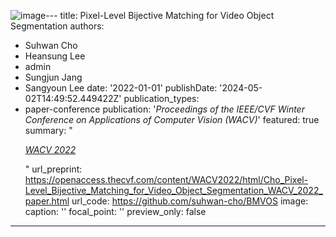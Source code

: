 ![image](https://github.com/MJ-minjung/MJ-minjung.github.io/assets/168444134/91021de5-1e71-4c15-80a3-e16a6a8c4c48)---
title: Pixel-Level Bijective Matching for Video Object Segmentation
authors:
- Suhwan Cho
- Heansung Lee
- admin
- Sungjun Jang
- Sangyoun Lee
date: '2022-01-01'
publishDate: '2024-05-02T14:49:52.449422Z'
publication_types:
- paper-conference
publication: '*Proceedings of the IEEE/CVF Winter Conference on Applications of Computer
  Vision (WACV)*'
featured: true
summary: "<p> <em><a href='https://wacv2022.thecvf.com/home'>WACV 2022</a></em> </p>"
url_preprint: https://openaccess.thecvf.com/content/WACV2022/html/Cho_Pixel-Level_Bijective_Matching_for_Video_Object_Segmentation_WACV_2022_paper.html
url_code: https://github.com/suhwan-cho/BMVOS
image:
  caption: ''
  focal_point: ''
  preview_only: false
---
